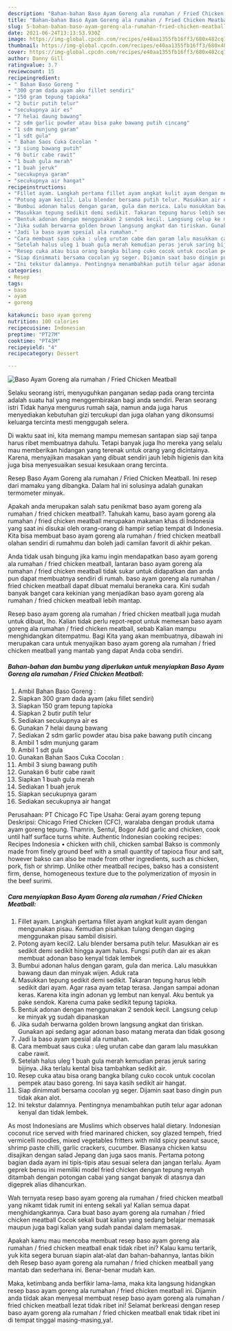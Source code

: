 ```yaml
---
description: "Bahan-bahan Baso Ayam Goreng ala rumahan / Fried Chicken Meatball Sederhana Untuk Jualan"
title: "Bahan-bahan Baso Ayam Goreng ala rumahan / Fried Chicken Meatball Sederhana Untuk Jualan"
slug: 5-bahan-bahan-baso-ayam-goreng-ala-rumahan-fried-chicken-meatball-sederhana-untuk-jualan
date: 2021-06-24T13:13:53.930Z
image: https://img-global.cpcdn.com/recipes/e40aa1355fb16ff3/680x482cq70/baso-ayam-goreng-ala-rumahan-fried-chicken-meatball-foto-resep-utama.jpg
thumbnail: https://img-global.cpcdn.com/recipes/e40aa1355fb16ff3/680x482cq70/baso-ayam-goreng-ala-rumahan-fried-chicken-meatball-foto-resep-utama.jpg
cover: https://img-global.cpcdn.com/recipes/e40aa1355fb16ff3/680x482cq70/baso-ayam-goreng-ala-rumahan-fried-chicken-meatball-foto-resep-utama.jpg
author: Danny Gill
ratingvalue: 3.7
reviewcount: 15
recipeingredient:
- " Bahan Baso Goreng "
- "300 gram dada ayam aku fillet sendiri"
- "150 gram tepung tapioka"
- "2 butir putih telur"
- "secukupnya air es"
- "7 helai daung bawang"
- "2 sdm garlic powder atau bisa pake bawang putih cincang"
- "1 sdm munjung garam"
- "1 sdt gula"
- " Bahan Saos Cuka Cocolan "
- "3 siung bawang putih"
- "6 butir cabe rawit"
- "1 buah gula merah"
- "1 buah jeruk"
- "secukupnya garam"
- "secukupnya air hangat"
recipeinstructions:
- "Fillet ayam. Langkah pertama fillet ayam angkat kulit ayam dengan mengunakan pisau. Kemudian pisahkan tulang dengan daging menggunakan pisau sambil disisiri."
- "Potong ayam kecil2. Lalu blender bersama putih telur. Masukkan air es sedikit demi sedikit hingga ayam halus. Fungsi putih dan air es akan membuat adonan baso kenyal tidak lembek"
- "Bumbui adonan halus dengan garam, gula dan merica. Lalu masukkan bawang daun dan minyak wijen. Aduk rata"
- "Masukkan tepung sedikit demi sedikit. Takaran tepung harus lebih sedikit dari ayam. Agar rasa ayam tetap terasa. Jangan sampai adonan keras. Karena kita ingin adonan yg lembut nan kenyal. Aku bentuk ya pake sendok. Karena cuma pake sedikit tepung tapioka."
- "Bentuk adonan dengan menggunakan 2 sendok kecil. Langsung celup ke minyak yg sudah dipanaskan"
- "Jika sudah berwarna golden brown langsung angkat dan tiriskan. Gunakan api sedang agar adonan baso matang merata dan tidak gosong"
- "Jadi la baso ayam spesial ala rumahan."
- "Cara membuat saus cuka : uleg urutan cabe dan garam lalu masukkan cabe rawit."
- "Setelah halus uleg 1 buah gula merah kemudian peras jeruk saring bijinya. Jika terlalu kental bisa tambahkan sedikit air."
- "Resep cuka atau bisa orang bangka bilang cuko cocok untuk cocolan pempek atau baso goreng. Ini saya kasih sedikit air hangat."
- "Siap dinimmati bersama cocolan yg seger. Dijamin saat baso dingin pun tidak akan alot."
- "Ini tekstur dalamnya. Pentingnya menambahkan putih telur agar adonan kenyal dan tidak lembek."
categories:
- Resep
tags:
- baso
- ayam
- goreng

katakunci: baso ayam goreng 
nutrition: 100 calories
recipecuisine: Indonesian
preptime: "PT27M"
cooktime: "PT43M"
recipeyield: "4"
recipecategory: Dessert

---
```



![Baso Ayam Goreng ala rumahan / Fried Chicken Meatball](https://img-global.cpcdn.com/recipes/e40aa1355fb16ff3/680x482cq70/baso-ayam-goreng-ala-rumahan-fried-chicken-meatball-foto-resep-utama.jpg)

Selaku seorang istri, menyuguhkan panganan sedap pada orang tercinta adalah suatu hal yang menggembirakan bagi anda sendiri. Peran seorang istri Tidak hanya mengurus rumah saja, namun anda juga harus menyediakan kebutuhan gizi tercukupi dan juga olahan yang dikonsumsi keluarga tercinta mesti menggugah selera.

Di waktu  saat ini, kita memang mampu memesan santapan siap saji tanpa harus ribet membuatnya dahulu. Tetapi banyak juga lho mereka yang selalu mau memberikan hidangan yang terenak untuk orang yang dicintainya. Karena, menyajikan masakan yang dibuat sendiri jauh lebih higienis dan kita juga bisa menyesuaikan sesuai kesukaan orang tercinta. 

Resep Baso Ayam Goreng ala rumahan / Fried Chicken Meatball. Ini resep dari mamaku yang dibangka. Dalam hal ini solusinya adalah gunakan termometer minyak.

Apakah anda merupakan salah satu penikmat baso ayam goreng ala rumahan / fried chicken meatball?. Tahukah kamu, baso ayam goreng ala rumahan / fried chicken meatball merupakan makanan khas di Indonesia yang saat ini disukai oleh orang-orang di hampir setiap tempat di Indonesia. Kita bisa membuat baso ayam goreng ala rumahan / fried chicken meatball olahan sendiri di rumahmu dan boleh jadi camilan favorit di akhir pekan.

Anda tidak usah bingung jika kamu ingin mendapatkan baso ayam goreng ala rumahan / fried chicken meatball, lantaran baso ayam goreng ala rumahan / fried chicken meatball tidak sukar untuk didapatkan dan anda pun dapat membuatnya sendiri di rumah. baso ayam goreng ala rumahan / fried chicken meatball dapat dibuat memalui beraneka cara. Kini sudah banyak banget cara kekinian yang menjadikan baso ayam goreng ala rumahan / fried chicken meatball lebih mantap.

Resep baso ayam goreng ala rumahan / fried chicken meatball juga mudah untuk dibuat, lho. Kalian tidak perlu repot-repot untuk memesan baso ayam goreng ala rumahan / fried chicken meatball, sebab Kalian mampu menghidangkan ditempatmu. Bagi Kita yang akan membuatnya, dibawah ini merupakan cara untuk menyajikan baso ayam goreng ala rumahan / fried chicken meatball yang mantab yang dapat Anda coba sendiri.

<!--inarticleads1-->

##### Bahan-bahan dan bumbu yang diperlukan untuk menyiapkan Baso Ayam Goreng ala rumahan / Fried Chicken Meatball:

1. Ambil  Bahan Baso Goreng :
1. Siapkan 300 gram dada ayam (aku fillet sendiri)
1. Siapkan 150 gram tepung tapioka
1. Siapkan 2 butir putih telur
1. Sediakan secukupnya air es
1. Gunakan 7 helai daung bawang
1. Sediakan 2 sdm garlic powder atau bisa pake bawang putih cincang
1. Ambil 1 sdm munjung garam
1. Ambil 1 sdt gula
1. Gunakan  Bahan Saos Cuka Cocolan :
1. Ambil 3 siung bawang putih
1. Gunakan 6 butir cabe rawit
1. Siapkan 1 buah gula merah
1. Sediakan 1 buah jeruk
1. Siapkan secukupnya garam
1. Sediakan secukupnya air hangat


Perusahaan: PT Chicago FC Tipe Usaha: Gerai ayam goreng tepung Deskripsi: Chicago Fried Chicken (CFC), waralaba dengan produk utama ayam goreng tepung. Thamrin, Sentul, Bogor Add garlic and chicken, cook until half surface turns white. Authentic Indonesian cooking recipes: Recipes Indonesia • chicken with chili, chicken sambal Bakso is commonly made from finely ground beef with a small quantity of tapioca flour and salt, however bakso can also be made from other ingredients, such as chicken, pork, fish or shrimp. Unlike other meatball recipes, bakso has a consistent firm, dense, homogeneous texture due to the polymerization of myosin in the beef surimi. 

<!--inarticleads2-->

##### Cara menyiapkan Baso Ayam Goreng ala rumahan / Fried Chicken Meatball:

1. Fillet ayam. Langkah pertama fillet ayam angkat kulit ayam dengan mengunakan pisau. Kemudian pisahkan tulang dengan daging menggunakan pisau sambil disisiri.
1. Potong ayam kecil2. Lalu blender bersama putih telur. Masukkan air es sedikit demi sedikit hingga ayam halus. Fungsi putih dan air es akan membuat adonan baso kenyal tidak lembek
1. Bumbui adonan halus dengan garam, gula dan merica. Lalu masukkan bawang daun dan minyak wijen. Aduk rata
1. Masukkan tepung sedikit demi sedikit. Takaran tepung harus lebih sedikit dari ayam. Agar rasa ayam tetap terasa. Jangan sampai adonan keras. Karena kita ingin adonan yg lembut nan kenyal. Aku bentuk ya pake sendok. Karena cuma pake sedikit tepung tapioka.
1. Bentuk adonan dengan menggunakan 2 sendok kecil. Langsung celup ke minyak yg sudah dipanaskan
1. Jika sudah berwarna golden brown langsung angkat dan tiriskan. Gunakan api sedang agar adonan baso matang merata dan tidak gosong
1. Jadi la baso ayam spesial ala rumahan.
1. Cara membuat saus cuka : uleg urutan cabe dan garam lalu masukkan cabe rawit.
1. Setelah halus uleg 1 buah gula merah kemudian peras jeruk saring bijinya. Jika terlalu kental bisa tambahkan sedikit air.
1. Resep cuka atau bisa orang bangka bilang cuko cocok untuk cocolan pempek atau baso goreng. Ini saya kasih sedikit air hangat.
1. Siap dinimmati bersama cocolan yg seger. Dijamin saat baso dingin pun tidak akan alot.
1. Ini tekstur dalamnya. Pentingnya menambahkan putih telur agar adonan kenyal dan tidak lembek.


As most Indonesians are Muslims which observes halal dietary. Indonesian coconut rice served with fried marinared chicken, soy glazed tempeh, fried vermicelli noodles, mixed vegetables fritters with mild spicy peanut sauce, shrimp paste chilli, garlic crackers, cucumber. Biasanya chicken katsu disajikan dengan salad Jepang dan juga saos manis. Pertama potong bagian dada ayam ini tipis-tipis atau sesuai selera dan jangan terlalu. Ayam geprek bensu ini memiliki model fried chicken dengan tepung renyah ditambah dengan potongan cabai yang sangat banyak di atasnya dan digeprek alias dihancurkan. 

Wah ternyata resep baso ayam goreng ala rumahan / fried chicken meatball yang nikamt tidak rumit ini enteng sekali ya! Kalian semua dapat menghidangkannya. Cara buat baso ayam goreng ala rumahan / fried chicken meatball Cocok sekali buat kalian yang sedang belajar memasak maupun juga bagi kalian yang sudah pandai dalam memasak.

Apakah kamu mau mencoba membuat resep baso ayam goreng ala rumahan / fried chicken meatball enak tidak ribet ini? Kalau kamu tertarik, yuk kita segera buruan siapin alat-alat dan bahan-bahannya, lantas bikin deh Resep baso ayam goreng ala rumahan / fried chicken meatball yang mantab dan sederhana ini. Benar-benar mudah kan. 

Maka, ketimbang anda berfikir lama-lama, maka kita langsung hidangkan resep baso ayam goreng ala rumahan / fried chicken meatball ini. Dijamin anda tiidak akan menyesal membuat resep baso ayam goreng ala rumahan / fried chicken meatball lezat tidak ribet ini! Selamat berkreasi dengan resep baso ayam goreng ala rumahan / fried chicken meatball enak tidak ribet ini di tempat tinggal masing-masing,ya!.

